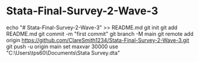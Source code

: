 # Stata-Final-Survey-2-Wave-3
echo "# Stata-Final-Survey-2-Wave-3" >> README.md
git init
git add README.md
git commit -m "first commit"
git branch -M main
git remote add origin https://github.com/ClareSmith1234/Stata-Final-Survey-2-Wave-3.git
git push -u origin main
set maxvar 30000
use "C:\Users\tps60\Documents\Stata Survey.dta"

